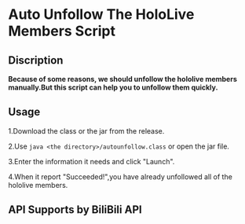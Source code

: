# Auto Unfollow The HoloLive Members Script
## Discription
**Because of some reasons, we should unfollow the hololive members manually.But this script can help you to unfollow them quickly.**
## Usage
1.Download the class or the jar from the release.

2.Use `java <the directory>/autounfollow.class` or open the jar file.

3.Enter the information it needs and click "Launch".

4.When it report "Succeeded!",you have already unfollowed all of the hololive members.
## API Supports by BiliBili API
